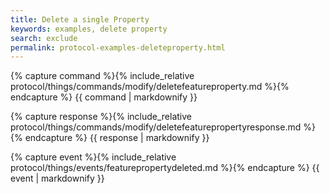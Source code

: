 ```yaml
---
title: Delete a single Property
keywords: examples, delete property
search: exclude
permalink: protocol-examples-deleteproperty.html
---
```


{% capture command %}{% include_relative protocol/things/commands/modify/deletefeatureproperty.md %}{% endcapture %}
{{ command | markdownify }}

{% capture response %}{% include_relative protocol/things/commands/modify/deletefeaturepropertyresponse.md %}{% endcapture %}
{{ response | markdownify }}

{% capture event %}{% include_relative protocol/things/events/featurepropertydeleted.md %}{% endcapture %}
{{ event | markdownify }}
